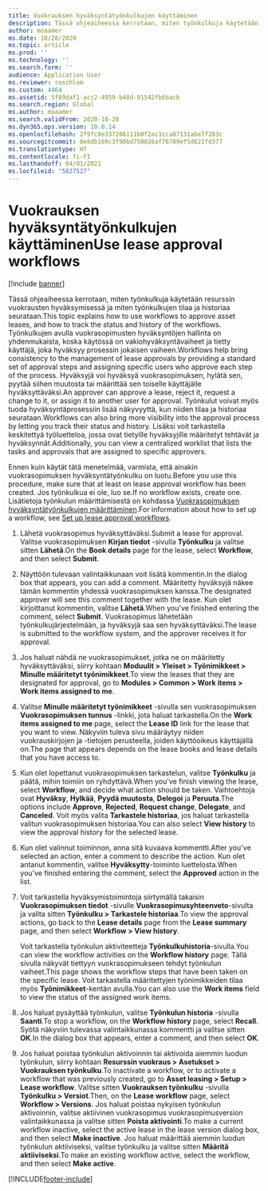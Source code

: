 ```yaml
---
title: Vuokrauksen hyväksyntätyönkulkujen käyttäminen
description: Tässä ohjeaiheessa kerrotaan, miten työnkulkuja käytetään resurssin vuokrausten hyväksymisessä ja miten työnkulkujen tilaa ja historiaa seurataan.
author: moaamer
ms.date: 10/28/2020
ms.topic: article
ms.prod: ''
ms.technology: ''
ms.search.form: ''
audience: Application User
ms.reviewer: roschlom
ms.custom: 4464
ms.assetid: 5f89daf1-acc2-4959-b48d-91542fb6bacb
ms.search.region: Global
ms.author: moaamer
ms.search.validFrom: 2020-10-28
ms.dyn365.ops.version: 10.0.14
ms.openlocfilehash: 2f9fc8e337206111b0f2ac1cca87131abe7f283c
ms.sourcegitcommit: 0e8db169c3f90bd750826af76709ef5d621fd377
ms.translationtype: HT
ms.contentlocale: fi-FI
ms.lasthandoff: 04/01/2021
ms.locfileid: "5827527"
---
```

# <a name="use-lease-approval-workflows"></a><span data-ttu-id="79413-103">Vuokrauksen hyväksyntätyönkulkujen käyttäminen</span><span class="sxs-lookup"><span data-stu-id="79413-103">Use lease approval workflows</span></span>

[!include [banner](../includes/banner.md)]

<span data-ttu-id="79413-104">Tässä ohjeaiheessa kerrotaan, miten työnkulkuja käytetään resurssin vuokrausten hyväksymisessä ja miten työnkulkujen tilaa ja historiaa seurataan.</span><span class="sxs-lookup"><span data-stu-id="79413-104">This topic explains how to use workflows to approve asset leases, and how to track the status and history of the workflows.</span></span> <span data-ttu-id="79413-105">Työnkulkujen avulla vuokrasopimusten hyväksyntöjen hallinta on yhdenmukaista, koska käytössä on vakiohyväksyntävaiheet ja tietty käyttäjä, joka hyväksyy prosessin jokaisen vaiheen.</span><span class="sxs-lookup"><span data-stu-id="79413-105">Workflows help bring consistency to the management of lease approvals by providing a standard set of approval steps and assigning specific users who approve each step of the process.</span></span> <span data-ttu-id="79413-106">Hyväksyjä voi hyväksyä vuokrasopimuksen, hylätä sen, pyytää siihen muutosta tai määrittää sen toiselle käyttäjälle hyväksyttäväksi.</span><span class="sxs-lookup"><span data-stu-id="79413-106">An approver can approve a lease, reject it, request a change to it, or assign it to another user for approval.</span></span> <span data-ttu-id="79413-107">Työnkulut voivat myös tuoda hyväksyntäprosessiin lisää näkyvyyttä, kun niiden tilaa ja historiaa seurataan.</span><span class="sxs-lookup"><span data-stu-id="79413-107">Workflows can also bring more visibility into the approval process by letting you track their status and history.</span></span> <span data-ttu-id="79413-108">Lisäksi voit tarkastella keskitettyä työluetteloa, jossa ovat tietyille hyväksyjille määritetyt tehtävät ja hyväksynnät.</span><span class="sxs-lookup"><span data-stu-id="79413-108">Additionally, you can view a centralized worklist that lists the tasks and approvals that are assigned to specific approvers.</span></span>

<span data-ttu-id="79413-109">Ennen kuin käytät tätä menetelmää, varmista, että ainakin vuokrasopimuksen hyväksyntätyönkulku on luotu.</span><span class="sxs-lookup"><span data-stu-id="79413-109">Before you use this procedure, make sure that at least on lease approval workflow has been created.</span></span> <span data-ttu-id="79413-110">Jos työnkulkua ei ole, luo se.</span><span class="sxs-lookup"><span data-stu-id="79413-110">If no workflow exists, create one.</span></span> <span data-ttu-id="79413-111">Lisätietoja työnkulun määrittämisestä on kohdassa [Vuokrasopimuksen hyväksyntätyönkulkujen määrittäminen](set-up-lease-wrkflw.md).</span><span class="sxs-lookup"><span data-stu-id="79413-111">For information about how to set up a workflow, see [Set up lease approval workflows](set-up-lease-wrkflw.md).</span></span>

1. <span data-ttu-id="79413-112">Lähetä vuokrasopimus hyväksyttäväksi.</span><span class="sxs-lookup"><span data-stu-id="79413-112">Submit a lease for approval.</span></span> <span data-ttu-id="79413-113">Valitse vuokrasopimuksen **Kirjan tiedot** -sivulla **Työnkulku** ja valitse sitten **Lähetä**.</span><span class="sxs-lookup"><span data-stu-id="79413-113">On the **Book details** page for the lease, select **Workflow**, and then select **Submit**.</span></span>
2. <span data-ttu-id="79413-114">Näyttöön tulevaan valintaikkunaan voit lisätä kommentin.</span><span class="sxs-lookup"><span data-stu-id="79413-114">In the dialog box that appears, you can add a comment.</span></span> <span data-ttu-id="79413-115">Määritetty hyväksyjä näkee tämän kommentin yhdessä vuokrasopimuksen kanssa.</span><span class="sxs-lookup"><span data-stu-id="79413-115">The designated approver will see this comment together with the lease.</span></span> <span data-ttu-id="79413-116">Kun olet kirjoittanut kommentin, valitse **Lähetä**.</span><span class="sxs-lookup"><span data-stu-id="79413-116">When you've finished entering the comment, select **Submit**.</span></span> <span data-ttu-id="79413-117">Vuokrasopimus lähetetään työnkulkujärjestelmään, ja hyväksyjä saa sen hyväksyttäväksi.</span><span class="sxs-lookup"><span data-stu-id="79413-117">The lease is submitted to the workflow system, and the approver receives it for approval.</span></span>
3. <span data-ttu-id="79413-118">Jos haluat nähdä ne vuokrasopimukset, jotka ne on määritetty hyväksyttäväksi, siirry kohtaan **Moduulit \> Yleiset \> Työnimikkeet \> Minulle määritetyt työnimikkeet**.</span><span class="sxs-lookup"><span data-stu-id="79413-118">To view the leases that they are designated for approval, go to **Modules \> Common \> Work items \> Work items assigned to me**.</span></span>
4. <span data-ttu-id="79413-119">Valitse **Minulle määritetyt työnimikkeet** -sivulla sen vuokrasopimuksen **Vuokrasopimuksen tunnus** -linkki, jota haluat tarkastella.</span><span class="sxs-lookup"><span data-stu-id="79413-119">On the **Work items assigned to me** page, select the **Lease ID** link for the lease that you want to view.</span></span> <span data-ttu-id="79413-120">Näkyviin tuleva sivu määräytyy niiden vuokrauskirjojen ja -tietojen perusteella, joiden käyttöoikeus käyttäjällä on.</span><span class="sxs-lookup"><span data-stu-id="79413-120">The page that appears depends on the lease books and lease details that you have access to.</span></span>
5. <span data-ttu-id="79413-121">Kun olet lopettanut vuokrasopimuksen tarkastelun, valitse **Työnkulku** ja päätä, mihin toimiin on ryhdyttävä.</span><span class="sxs-lookup"><span data-stu-id="79413-121">When you've finish viewing the lease, select **Workflow**, and decide what action should be taken.</span></span> <span data-ttu-id="79413-122">Vaihtoehtoja ovat **Hyväksy**, **Hylkää**, **Pyydä muutosta**, **Delegoi** ja **Peruuta**.</span><span class="sxs-lookup"><span data-stu-id="79413-122">The options include **Approve**, **Rejected**, **Request change**, **Delegate**, and **Canceled**.</span></span> <span data-ttu-id="79413-123">Voit myös valita **Tarkastele historiaa**, jos haluat tarkastella valitun vuokrasopimuksen historiaa.</span><span class="sxs-lookup"><span data-stu-id="79413-123">You can also select **View history** to view the approval history for the selected lease.</span></span>
6. <span data-ttu-id="79413-124">Kun olet valinnut toiminnon, anna sitä kuvaava kommentti.</span><span class="sxs-lookup"><span data-stu-id="79413-124">After you've selected an action, enter a comment to describe the action.</span></span> <span data-ttu-id="79413-125">Kun olet antanut kommentin, valitse **Hyväksytty**-toiminto luettelosta.</span><span class="sxs-lookup"><span data-stu-id="79413-125">When you've finished entering the comment, select the **Approved** action in the list.</span></span>
7. <span data-ttu-id="79413-126">Voit tarkastella hyväksymistoimintoja siirtymällä takaisin **Vuokrasopimuksen tiedot** -sivulle **Vuokrasopimusyhteenveto**-sivulta ja valita sitten **Työnkulku \> Tarkastele historiaa**.</span><span class="sxs-lookup"><span data-stu-id="79413-126">To view the approval actions, go back to the **Lease details** page from the **Lease summary** page, and then select **Workflow \> View history**.</span></span>

    <span data-ttu-id="79413-127">Voit tarkastella työnkulun aktiviteetteja **Työnkulkuhistoria**-sivulla.</span><span class="sxs-lookup"><span data-stu-id="79413-127">You can view the workflow activities on the **Workflow history** page.</span></span> <span data-ttu-id="79413-128">Tällä sivulla näkyvät tiettyyn vuokrasopimukseen tehdyt työnkulun vaiheet.</span><span class="sxs-lookup"><span data-stu-id="79413-128">This page shows the workflow steps that have been taken on the specific lease.</span></span> <span data-ttu-id="79413-129">Voit tarkastella määritettyjen työnimikkeiden tilaa myös **Työnimikkeet**-kentän avulla.</span><span class="sxs-lookup"><span data-stu-id="79413-129">You can also use the **Work items** field to view the status of the assigned work items.</span></span>

8. <span data-ttu-id="79413-130">Jos haluat pysäyttää työnkulun, valitse **Työnkulun historia** -sivulla **Saanti**.</span><span class="sxs-lookup"><span data-stu-id="79413-130">To stop a workflow, on the **Workflow history** page, select **Recall**.</span></span> <span data-ttu-id="79413-131">Syötä näkyviin tulevassa valintaikkunassa kommentti ja valitse sitten **OK**.</span><span class="sxs-lookup"><span data-stu-id="79413-131">In the dialog box that appears, enter a comment, and then select **OK**.</span></span>
9. <span data-ttu-id="79413-132">Jos haluat poistaa työnkulun aktivoinnin tai aktivoida aiemmin luodun työnkulun, siirry kohtaan **Resurssin vuokraus \> Asetukset \> Vuokrauksen työnkulku**.</span><span class="sxs-lookup"><span data-stu-id="79413-132">To inactivate a workflow, or to activate a workflow that was previously created, go to **Asset leasing \> Setup \> Lease workflow**.</span></span> <span data-ttu-id="79413-133">Valitse sitten **Vuokrauksen työnkulku** -sivulla **Työnkulku \> Versiot**.</span><span class="sxs-lookup"><span data-stu-id="79413-133">Then, on the **Lease workflow** page, select **Workflow \> Versions**.</span></span> <span data-ttu-id="79413-134">Jos haluat poistaa nykyisen työnkulun aktivoinnin, valitse aktiivinen vuokrasopimus vuokrasopimusversion valintaikkunassa ja valitse sitten **Poista aktivointi**.</span><span class="sxs-lookup"><span data-stu-id="79413-134">To make a current workflow inactive, select the active lease in the lease version dialog box, and then select **Make inactive**.</span></span> <span data-ttu-id="79413-135">Jos haluat määrittää aiemmin luodun työnkulun aktiiviseksi, valitse työnkulku ja valitse sitten **Määritä aktiiviseksi**.</span><span class="sxs-lookup"><span data-stu-id="79413-135">To make an existing workflow active, select the workflow, and then select **Make active**.</span></span>


[!INCLUDE[footer-include](../../includes/footer-banner.md)]